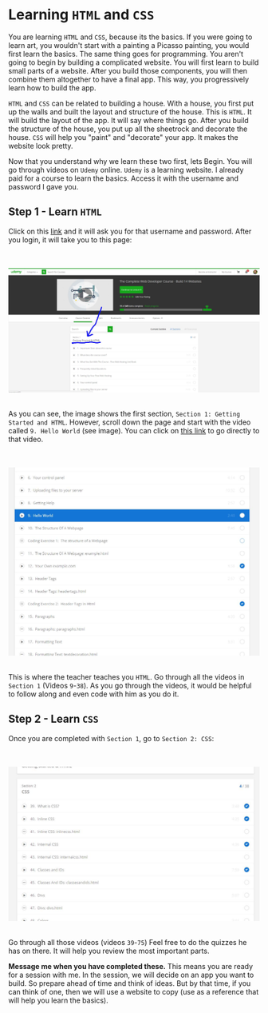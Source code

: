 # Learning `HTML` and `CSS`

You are learning `HTML` and `CSS`, because its the basics. If you were going to learn art, you wouldn't start with a painting a Picasso painting, you would first learn the basics. The same thing goes for programming. You aren't going to begin by building a complicated website. You will first learn to build small parts of a website. After you build those components, you will then combine them altogether to have a final app. This way, you progressively learn how to build the app.

`HTML` and `CSS` can be related to building a house. With a house, you first put up the walls and built the layout and structure of the house. This is `HTML`. It will build the layout of the app. It will say where things go. After you build the structure of the house, you put up all the sheetrock and decorate the house. `CSS` will help you "paint" and "decorate" your app. It makes the website look pretty.

Now that you understand why we learn these two first, lets Begin. You will go through videos on `Udemy` online. `Udemy` is a learning website. I already paid for a course to learn the basics. Access it with the username and password I gave you. 

## Step 1 - Learn `HTML`

Click on this [link](https://www.udemy.com/join/login-popup/?next=/complete-web-developer-course/learn/v4/content) and it will ask you for that username and password. After you login, it will take you to this page:

<br/><br/>
<img src="./img/udemy-1.jpg" />
<br/><br/>

As you can see, the image shows the first section, `Section 1: Getting Started and HTML`. However, scroll down the page and start with the video called `9. Hello World` (see image). You can click on [this link](https://www.udemy.com/complete-web-developer-course/learn/v4/t/lecture/1232724?start=0) to go directly to that video.

<br/><br/>
<img src="./img/udemy-2.jpg" />
<br/><br/>

This is where the teacher teaches you `HTML`. Go through all the videos in `Section 1` (Videos `9`-`38`). As you go through the videos, it would be helpful to follow along and even code with him as you do it.

## Step 2 - Learn `CSS`
Once you are completed with `Section 1`, go to `Section 2: CSS`:

<br/><br/>
<img src="./img/udemy-3.jpg" />
<br/><br/>

Go through all those videos (videos `39`-`75`) Feel free to do the quizzes he has on there. It will help you review the most important parts.

**Message me when you have completed these.** This means you are ready for a session with me. In the session, we will decide on an app you want to build. So prepare ahead of time and think of ideas. But by that time, if you can think of one, then we will use a website to copy (use as a reference that will help you learn the basics).
